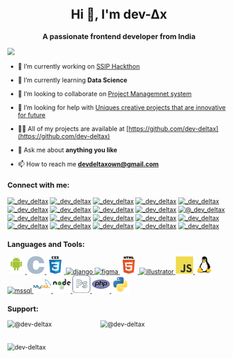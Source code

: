 <h1 align="center">Hi 👋, I'm dev-∆x</h1>
<h3 align="center">A passionate frontend developer from India</h3>
<p align="left"> <a href="https://github.com/ryo-ma/github-profile-trophy"><img src="https://github-profile-trophy.vercel.app/?username=ryo-ma&theme=onedark" /></a> </p>

- 🔭 I’m currently working on [SSIP Hackthon](https://www.ssipgujarat.in/)

- 🌱 I’m currently learning **Data Science**

- 👯 I’m looking to collaborate on [Project Managemnet system](https://www.ssipgujarat.in/)

- 🤝 I’m looking for help with [Uniques creative projects that are innovative for future](https://www.ssipgujarat.in/)

- 👨‍💻 All of my projects are available at [https://github.com/dev-deltax](https://github.com/dev-deltax)

- 💬 Ask me about **anything you like**

- 📫 How to reach me **devdeltaxown@gmail.com**

<h3 align="left">Connect with me:</h3>
<p align="left">
<a href="https://dev.to/_dev_deltax" target="blank"><img align="center" src="https://raw.githubusercontent.com/rahuldkjain/github-profile-readme-generator/master/src/images/icons/Social/devto.svg" alt="_dev_deltax" height="30" width="40" /></a>
<a href="https://twitter.com/_dev_deltax" target="blank"><img align="center" src="https://raw.githubusercontent.com/rahuldkjain/github-profile-readme-generator/master/src/images/icons/Social/twitter.svg" alt="_dev_deltax" height="30" width="40" /></a>
<a href="https://linkedin.com/in/_dev_deltax" target="blank"><img align="center" src="https://raw.githubusercontent.com/rahuldkjain/github-profile-readme-generator/master/src/images/icons/Social/linked-in-alt.svg" alt="_dev_deltax" height="30" width="40" /></a>
<a href="https://codesandbox.com/_dev_deltax" target="blank"><img align="center" src="https://raw.githubusercontent.com/rahuldkjain/github-profile-readme-generator/master/src/images/icons/Social/codesandbox.svg" alt="_dev_deltax" height="30" width="40" /></a>
<a href="https://fb.com/_dev_deltax" target="blank"><img align="center" src="https://raw.githubusercontent.com/rahuldkjain/github-profile-readme-generator/master/src/images/icons/Social/facebook.svg" alt="_dev_deltax" height="30" width="40" /></a>
<a href="https://instagram.com/_dev_deltax" target="blank"><img align="center" src="https://raw.githubusercontent.com/rahuldkjain/github-profile-readme-generator/master/src/images/icons/Social/instagram.svg" alt="_dev_deltax" height="30" width="40" /></a>
<a href="https://dribbble.com/_dev_deltax" target="blank"><img align="center" src="https://raw.githubusercontent.com/rahuldkjain/github-profile-readme-generator/master/src/images/icons/Social/dribbble.svg" alt="_dev_deltax" height="30" width="40" /></a>
<a href="https://www.behance.net/_dev_deltax" target="blank"><img align="center" src="https://raw.githubusercontent.com/rahuldkjain/github-profile-readme-generator/master/src/images/icons/Social/behance.svg" alt="_dev_deltax" height="30" width="40" /></a>
<a href="https://hashnode.com/_dev_deltax" target="blank"><img align="center" src="https://raw.githubusercontent.com/rahuldkjain/github-profile-readme-generator/master/src/images/icons/Social/hashnode.svg" alt="_dev_deltax" height="30" width="40" /></a>
<a href="https://medium.com/@_dev_deltax" target="blank"><img align="center" src="https://raw.githubusercontent.com/rahuldkjain/github-profile-readme-generator/master/src/images/icons/Social/medium.svg" alt="@_dev_deltax" height="30" width="40" /></a>
<a href="https://www.youtube.com/c/_dev_deltax" target="blank"><img align="center" src="https://raw.githubusercontent.com/rahuldkjain/github-profile-readme-generator/master/src/images/icons/Social/youtube.svg" alt="_dev_deltax" height="30" width="40" /></a>
<a href="https://www.codechef.com/users/_dev_deltax" target="blank"><img align="center" src="https://cdn.jsdelivr.net/npm/simple-icons@3.1.0/icons/codechef.svg" alt="_dev_deltax" height="30" width="40" /></a>
<a href="https://www.hackerrank.com/_dev_deltax" target="blank"><img align="center" src="https://raw.githubusercontent.com/rahuldkjain/github-profile-readme-generator/master/src/images/icons/Social/hackerrank.svg" alt="_dev_deltax" height="30" width="40" /></a>
<a href="https://codeforces.com/profile/_dev_deltax" target="blank"><img align="center" src="https://raw.githubusercontent.com/rahuldkjain/github-profile-readme-generator/master/src/images/icons/Social/codeforces.svg" alt="_dev_deltax" height="30" width="40" /></a>
<a href="https://www.leetcode.com/_dev_deltax" target="blank"><img align="center" src="https://raw.githubusercontent.com/rahuldkjain/github-profile-readme-generator/master/src/images/icons/Social/leet-code.svg" alt="_dev_deltax" height="30" width="40" /></a>
<a href="https://www.hackerearth.com/_dev_deltax" target="blank"><img align="center" src="https://raw.githubusercontent.com/rahuldkjain/github-profile-readme-generator/master/src/images/icons/Social/hackerearth.svg" alt="_dev_deltax" height="30" width="40" /></a>
<a href="https://auth.geeksforgeeks.org/user/_dev_deltax" target="blank"><img align="center" src="https://raw.githubusercontent.com/rahuldkjain/github-profile-readme-generator/master/src/images/icons/Social/geeks-for-geeks.svg" alt="_dev_deltax" height="30" width="40" /></a>
<a href="https://www.topcoder.com/members/_dev_deltax" target="blank"><img align="center" src="https://raw.githubusercontent.com/rahuldkjain/github-profile-readme-generator/master/src/images/icons/Social/topcoder.svg" alt="_dev_deltax" height="30" width="40" /></a>
<a href="https://discord.gg/_dev_deltax" target="blank"><img align="center" src="https://raw.githubusercontent.com/rahuldkjain/github-profile-readme-generator/master/src/images/icons/Social/discord.svg" alt="_dev_deltax" height="30" width="40" /></a>
<a href="/_dev_deltax" target="blank"><img align="center" src="https://raw.githubusercontent.com/rahuldkjain/github-profile-readme-generator/master/src/images/icons/Social/rss.svg" alt="_dev_deltax" height="30" width="40" /></a>
</p>

<h3 align="left">Languages and Tools:</h3>
<p align="left"> <a href="https://developer.android.com" target="_blank" rel="noreferrer"> <img src="https://raw.githubusercontent.com/devicons/devicon/master/icons/android/android-original-wordmark.svg" alt="android" width="40" height="40"/> </a> <a href="https://www.cprogramming.com/" target="_blank" rel="noreferrer"> <img src="https://raw.githubusercontent.com/devicons/devicon/master/icons/c/c-original.svg" alt="c" width="40" height="40"/> </a> <a href="https://www.w3schools.com/css/" target="_blank" rel="noreferrer"> <img src="https://raw.githubusercontent.com/devicons/devicon/master/icons/css3/css3-original-wordmark.svg" alt="css3" width="40" height="40"/> </a> <a href="https://www.djangoproject.com/" target="_blank" rel="noreferrer"> <img src="https://cdn.worldvectorlogo.com/logos/django.svg" alt="django" width="40" height="40"/> </a> <a href="https://www.figma.com/" target="_blank" rel="noreferrer"> <img src="https://www.vectorlogo.zone/logos/figma/figma-icon.svg" alt="figma" width="40" height="40"/> </a> <a href="https://www.w3.org/html/" target="_blank" rel="noreferrer"> <img src="https://raw.githubusercontent.com/devicons/devicon/master/icons/html5/html5-original-wordmark.svg" alt="html5" width="40" height="40"/> </a> <a href="https://www.adobe.com/in/products/illustrator.html" target="_blank" rel="noreferrer"> <img src="https://www.vectorlogo.zone/logos/adobe_illustrator/adobe_illustrator-icon.svg" alt="illustrator" width="40" height="40"/> </a> <a href="https://developer.mozilla.org/en-US/docs/Web/JavaScript" target="_blank" rel="noreferrer"> <img src="https://raw.githubusercontent.com/devicons/devicon/master/icons/javascript/javascript-original.svg" alt="javascript" width="40" height="40"/> </a> <a href="https://www.linux.org/" target="_blank" rel="noreferrer"> <img src="https://raw.githubusercontent.com/devicons/devicon/master/icons/linux/linux-original.svg" alt="linux" width="40" height="40"/> </a> <a href="https://www.microsoft.com/en-us/sql-server" target="_blank" rel="noreferrer"> <img src="https://www.svgrepo.com/show/303229/microsoft-sql-server-logo.svg" alt="mssql" width="40" height="40"/> </a> <a href="https://www.mysql.com/" target="_blank" rel="noreferrer"> <img src="https://raw.githubusercontent.com/devicons/devicon/master/icons/mysql/mysql-original-wordmark.svg" alt="mysql" width="40" height="40"/> </a> <a href="https://nodejs.org" target="_blank" rel="noreferrer"> <img src="https://raw.githubusercontent.com/devicons/devicon/master/icons/nodejs/nodejs-original-wordmark.svg" alt="nodejs" width="40" height="40"/> </a> <a href="https://www.photoshop.com/en" target="_blank" rel="noreferrer"> <img src="https://raw.githubusercontent.com/devicons/devicon/master/icons/photoshop/photoshop-line.svg" alt="photoshop" width="40" height="40"/> </a> <a href="https://www.php.net" target="_blank" rel="noreferrer"> <img src="https://raw.githubusercontent.com/devicons/devicon/master/icons/php/php-original.svg" alt="php" width="40" height="40"/> </a> <a href="https://www.python.org" target="_blank" rel="noreferrer"> <img src="https://raw.githubusercontent.com/devicons/devicon/master/icons/python/python-original.svg" alt="python" width="40" height="40"/> </a> </p>

<h3 align="left">Support:</h3>
<p><a href="https://www.buymeacoffee.com/@dev-deltax"> <img align="left" src="https://cdn.buymeacoffee.com/buttons/v2/default-yellow.png" height="50" width="210" alt="@dev-deltax" /></a><a href="https://ko-fi.com/@dev-deltax"> <img align="left" src="https://cdn.ko-fi.com/cdn/kofi3.png?v=3" height="50" width="210" alt="@dev-deltax" /></a></p><br><br>

<p><img align="center" src="https://github-readme-stats.vercel.app/api/top-langs?username=dev-deltax&show_icons=true&locale=en&layout=compact" alt="dev-deltax" /></p>
